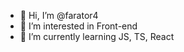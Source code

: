 - 👋 Hi, I’m @farator4
- 👀 I’m interested in Front-end
- 🌱 I’m currently learning JS, TS, React

<!---
farator4/farator4 is a ✨ special ✨ repository because its `README.md` (this file) appears on your GitHub profile.
You can click the Preview link to take a look at your changes.
--->
